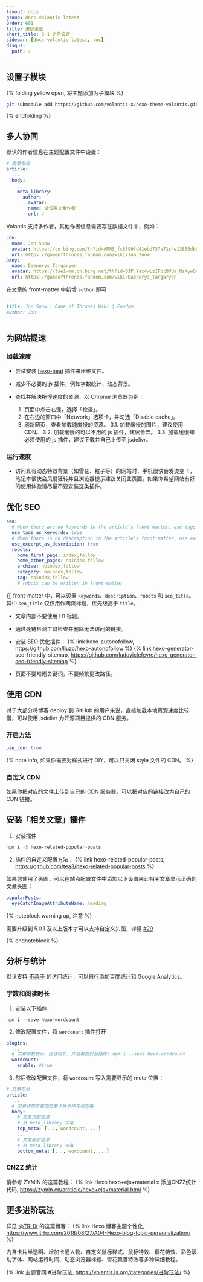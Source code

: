 ```yaml
---
layout: docs
group: docs-volantis-latest
order: 601
title: 进阶设定
short_title: 6-1 进阶设定
sidebar: [docs-volantis-latest, toc]
disqus:
  path: /
---
```



## 设置子模块

{% folding yellow open, 将主题添加为子模块 %}

```sh
git submodule add https://github.com/volantis-x/hexo-theme-volantis.git themes/volantis
```

{% endfolding %}

## 多人协同

默认的作者信息在主题配置文件中设置：

```yaml blog/themes/volantis/_config.yml
# 文章布局
article:
  ...
  body:
    ...
    meta_library:
      author:
        avatar:
        name: 请设置文章作者
        url: /
```

Volantis 支持多作者，其他作者信息需要写在数据文件中，例如：

```yaml blog/source/_data/author.yml
Jon:
  name: Jon Snow
  avatar: https://cn.bing.com/th?id=AMMS_fc8f99fd41ebd737a71c4e13806db9a0&w=110&h=110&c=7&rs=1&qlt=80&pcl=f9f9f9&cdv=1&dpr=2&pid=16.1
  url: https://gameofthrones.fandom.com/wiki/Jon_Snow
Dany:
  name: Daenerys Targaryen
  avatar: https://tse1-mm.cn.bing.net/th?id=OIP.Yax4wLzIFbcBVUa_RsKywQHaLH&w=80&h=80&c=8&rs=1&qlt=90&dpr=2&pid=3.1&rm=2
  url: https://gameofthrones.fandom.com/wiki/Daenerys_Targaryen
```

在文章的 front-matter 中新增 `author` 即可：

```md
---
title: Jon Snow | Game of Thrones Wiki | Fandom
author: Jon
---
```

## 为网站提速

### 加载速度

- 尝试安装 [hexo-neat](https://github.com/rozbo/hexo-neat) 插件来压缩文件。

- 减少不必要的 js 插件，例如字数统计、动态背景。

- 查找并解决拖慢速度的资源，以 Chrome 浏览器为例：
  1. 页面中点击右键，选择「检查」。
  2. 在右边的窗口中「Network」选项卡，并勾选「Disable cache」。
  3. 刷新网页，查看加载速度慢的资源。
    3.1. 加载缓慢的图片，建议使用 CDN。
    3.2. 加载缓慢的可以不用的 js 插件，建议舍弃。
    3.3. 加载缓慢却必须使用的 js 插件，建议下载并自己上传至 jsdelivr。

### 运行速度

- 访问具有动态特效背景（如雪花、粒子等）的网站时，手机很快会发烫变卡，笔记本很快会风扇狂转并且浏览器提示建议关闭此页面。如果你希望网站有好的使用体验请尽量不要安装这类插件。

<!--
- 强烈推荐安装 [hexo-offline](https://github.com/JLHwung/hexo-offline) 插件，初次加载速度不变，后期切换页面和刷新网页速度越来越快。
-->


## 优化 SEO

```yaml blog/_config.volantis.yml
seo:
  # When there are no keywords in the article's front-matter, use tags as keywords.
  use_tags_as_keywords: true
  # When there is no description in the article's front-matter, use excerpt as the description.
  use_excerpt_as_description: true
  robots:
    home_first_page: index,follow
    home_other_pages: noindex,follow
    archive: noindex,follow
    category: noindex,follow
    tag: noindex,follow
    # robots can be written in front-matter
```

在 front-matter 中，可以设置 `keywords`、`description`、`robots` 和 `seo_title`。其中 `seo_title` 仅仅用作网页标题，优先级高于 `title`。

- 文章内部不要使用 H1 标题。

- 通过死链检测工具检查并删除无法访问的链接。

- 安装 SEO 优化插件：
  {% link hexo-autonofollow, https://github.com/liuzc/hexo-autonofollow %}
  {% link hexo-generator-seo-friendly-sitemap, https://github.com/ludoviclefevre/hexo-generator-seo-friendly-sitemap %}

- 页面不要堆砌关键词，不要频繁更改路径。


## 使用 CDN

对于大部分将博客 deploy 到 GitHub 的用户来说，直接加载本地资源速度比较慢，可以使用 jsdelivr 为开源项目提供的 CDN 服务。

### 开启方法

```yaml blog/_config.yml
use_cdn: true
```

{% note info, 如果你需要对样式进行 DIY，可以只关闭 style 文件的 CDN。 %}

### 自定义 CDN

如果你把对应的文件上传到自己的 CDN 服务器，可以把对应的链接改为自己的 CDN 链接。


## 安装「相关文章」插件

1. 安装插件
```sh
npm i -S hexo-related-popular-posts
```

2. 插件的自定义配置方法：
{% link hexo-related-popular-posts, https://github.com/tea3/hexo-related-popular-posts %}

如果您使用了头图，可以在站点配置文件中添加以下设置来让相关文章显示正确的文章头图：

```yaml blog/_config.yml
popularPosts:
  eyeCatchImageAttributeName: headimg
```

{% noteblock warning up, 注意 %}

需要升级到 5.0.1 及以上版本才可以支持自定义头图，详见 [#29](https://github.com/tea3/hexo-related-popular-posts/issues/29)

{% endnoteblock %}

## 分析与统计

默认支持 [不蒜子](http://busuanzi.ibruce.info/) 的访问统计，可以自行添加百度统计和 Google Analytics。

### 字数和阅读时长

1. 安装以下插件：
```
npm i --save hexo-wordcount
```
2. 修改配置文件，将 `wordcount` 插件打开
```yaml blog/_config.volantis.yml
plugins:
  ...
  # 文章字数统计、阅读时长，开启需要安装插件: npm i --save hexo-wordcount
  wordcount:
    enable: #true
```
3. 然后修改配置文件，将 `wordcount` 写入需要显示的 meta 位置：
```yaml blog/_config.volantis.yml
# 文章布局
article:
  ...
  # 文章详情页面的文章卡片本体布局方案
  body:
    # 文章顶部信息
    # 从 meta_library 中取
    top_meta: [..., wordcount, ...]
    ...
    # 文章底部信息
    # 从 meta_library 中取
    bottom_meta: [..., wordcount, ...]
```


### CNZZ 统计

请参考 ZYMIN 的这篇教程：
{% link Hexo hexo+ejs+material x 添加CNZZ统计代码, https://zymin.cn/arcticle/hexo+ejs+material.html %}

## 更多进阶玩法

详见 [@TRHX](https://www.itrhx.com) 的这篇博客：
{% link Hexo 博客主题个性化, https://www.itrhx.com/2018/08/27/A04-Hexo-blog-topic-personalization/ %}

内含卡片半透明、增加卡通人物、自定义鼠标样式、鼠标特效、烟花特效、彩色滚动字体、网站运行时间、动态浏览器标题、雪花飘落特效等多种详细教程。

{% link 主题官网 #进阶玩法, https://volantis.js.org/categories/进阶玩法/ %}
